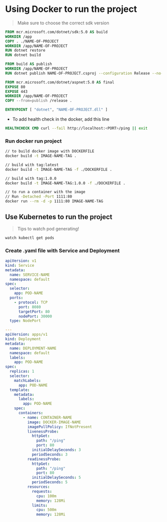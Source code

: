 # Using Docker to run the project

> Make sure to choose the correct sdk version

```dockerfile
FROM mcr.microsoft.com/dotnet/sdk:5.0 AS build
WORKDIR /app
COPY . ./NAME-OF-PROJECT
WORKDIR /app/NAME-OF-PROJECT
RUN dotnet restore
RUN dotnet build

FROM build AS publish
WORKDIR /app/NAME-OF-PROJECT
RUN dotnet publish NAME-OF-PROJECT.csproj --configuration Release --no-restore --output /release

FROM mcr.microsoft.com/dotnet/aspnet:5.0 AS final
EXPOSE 80
EXPOSE 443
WORKDIR /app/NAME-OF-PROJECT
COPY --from=publish /release .

ENTRYPOINT [ "dotnet", "NAME-OF-PROJECT.dll" ]
```

- To add health check in the docker, add this line

```dockerfile
HEALTHCHECK CMD curl --fail http://localhost:<PORT>/ping || exit
```

### Run docker run project

```sh
// to build docker image with DOCKERFILE
docker build -t IMAGE-NAME-TAG .

// build with tag:latest
docker build -t IMAGE-NAME-TAG -f ./DOCKERFILE .

// build with tag:1.0.0
docker build -t IMAGE-NAME-TAG:1.0.0 -f ./DOCKERFILE .

// to run a container with the image
// Run -Detached -Port 1111:80
docker run --rm -d -p 1111:80 IMAGE-NAME-TAG
```

## Use Kubernetes to run the project

> Tips to watch pod generating!

```sh
watch kubectl get pods
```

### Create .yaml file with Service and Deployment

```yaml
apiVersion: v1
kind: Service
metadata:
  name: SERVICE-NAME
  namespace: default
spec:
  selector:
    app: POD-NAME
  ports:
    - protocol: TCP
      port: 8080
      targetPort: 80
      nodePort: 30000
  type: NodePort

---
apiVersion: apps/v1
kind: Deployment
metadata:
  name: DEPLOYMENT-NAME
  namespace: default
  labels:
    app: POD-NAME
spec:
  replicas: 1
  selector:
    matchLabels:
      app: POD-NAME
  template:
    metadata:
      labels:
        app: POD-NAME
    spec:
      containers:
        - name: CONTAINER-NAME
          image: DOCKER-IMAGE-NAME
          imagePullPolicy: IfNotPresent
          livenessProbe:
            httpGet:
              path: "/ping"
              port: 80
            initialDelaySeconds: 3
            periodSeconds: 3
          readinessProbe:
            httpGet:
              path: "/ping"
              port: 80
            initialDelaySeconds: 5
            periodSeconds: 5
          resources:
            requests:
              cpu: 100m
              memory: 128Mi
            limits:
              cpu: 500m
              memory: 128Mi
```
